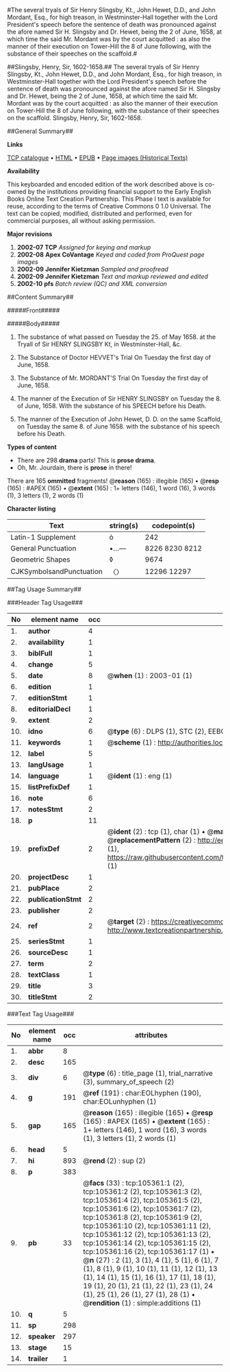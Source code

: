 #The several tryals of Sir Henry Slingsby, Kt., John Hewet, D.D., and John Mordant, Esq., for high treason, in Westminster-Hall together with the Lord President's speech before the sentence of death was pronounced against the afore named Sir H. Slingsby and Dr. Hewet, being the 2 of June, 1658, at which time the said Mr. Mordant was by the court acquitted : as also the manner of their execution on Tower-Hill the 8 of June following, with the substance of their speeches on the scaffold.#

##Slingsby, Henry, Sir, 1602-1658.##
The several tryals of Sir Henry Slingsby, Kt., John Hewet, D.D., and John Mordant, Esq., for high treason, in Westminster-Hall together with the Lord President's speech before the sentence of death was pronounced against the afore named Sir H. Slingsby and Dr. Hewet, being the 2 of June, 1658, at which time the said Mr. Mordant was by the court acquitted : as also the manner of their execution on Tower-Hill the 8 of June following, with the substance of their speeches on the scaffold.
Slingsby, Henry, Sir, 1602-1658.

##General Summary##

**Links**

[TCP catalogue](http://www.ota.ox.ac.uk/tcp/)  • 
[HTML](http://tei.it.ox.ac.uk/tcp/Texts-HTML/free/A59/A59394.html)  • 
[EPUB](http://tei.it.ox.ac.uk/tcp/Texts-EPUB/free/A59/A59394.epub) • 
[Page images (Historical Texts)](https://data.historicaltexts.jisc.ac.uk/view?pubId=eebo-16398558e&pageId=eebo-16398558e-105361-1)

**Availability**

This keyboarded and encoded edition of the
	       work described above is co-owned by the institutions
	       providing financial support to the Early English Books
	       Online Text Creation Partnership. This Phase I text is
	       available for reuse, according to the terms of Creative
	       Commons 0 1.0 Universal. The text can be copied,
	       modified, distributed and performed, even for
	       commercial purposes, all without asking permission.

**Major revisions**

1. __2002-07__ __TCP__ *Assigned for keying and markup*
1. __2002-08__ __Apex CoVantage__ *Keyed and coded from ProQuest page images*
1. __2002-09__ __Jennifer Kietzman__ *Sampled and proofread*
1. __2002-09__ __Jennifer Kietzman__ *Text and markup reviewed and edited*
1. __2002-10__ __pfs__ *Batch review (QC) and XML conversion*

##Content Summary##

#####Front#####

#####Body#####

1. The substance of what passed on Tuesday the 25. of May 1658. at the Tryall of Sir HENRY SLINGSBY Kt, in Westminster-Hall, &c.

1. The Substance of Doctor HEVVET's Trial On Tuesday the first day of June, 1658.

1. The Substance of Mr. MORDANT'S Trial On Tuesday the first day of June, 1658.

1. The manner of the Execution of Sir HENRY SLINGSBY on Tuesday the 8. of June, 1658. With the substance of his SPEECH before his Death.

1. The manner of the Execution of John Hewet, D. D. on the same Scaffold, on Tuesday the same 8. of June 1658. with the substance of his speech before his Death.

**Types of content**

  * There are 298 **drama** parts! This is **prose drama**.
  * Oh, Mr. Jourdain, there is **prose** in there!

There are 165 **ommitted** fragments! 
 @__reason__ (165) : illegible (165)  •  @__resp__ (165) : #APEX (165)  •  @__extent__ (165) : 1+ letters (146), 1 word (16), 3 words (1), 3 letters (1), 2 words (1)

**Character listing**


|Text|string(s)|codepoint(s)|
|---|---|---|
|Latin-1 Supplement|ò|242|
|General Punctuation|•…—|8226 8230 8212|
|Geometric Shapes|◊|9674|
|CJKSymbolsandPunctuation|〈〉|12296 12297|

##Tag Usage Summary##

###Header Tag Usage###

|No|element name|occ|attributes|
|---|---|---|---|
|1.|__author__|4||
|2.|__availability__|1||
|3.|__biblFull__|1||
|4.|__change__|5||
|5.|__date__|8| @__when__ (1) : 2003-01 (1)|
|6.|__edition__|1||
|7.|__editionStmt__|1||
|8.|__editorialDecl__|1||
|9.|__extent__|2||
|10.|__idno__|6| @__type__ (6) : DLPS (1), STC (2), EEBO-CITATION (1), OCLC (1), VID (1)|
|11.|__keywords__|1| @__scheme__ (1) : http://authorities.loc.gov/ (1)|
|12.|__label__|5||
|13.|__langUsage__|1||
|14.|__language__|1| @__ident__ (1) : eng (1)|
|15.|__listPrefixDef__|1||
|16.|__note__|6||
|17.|__notesStmt__|2||
|18.|__p__|11||
|19.|__prefixDef__|2| @__ident__ (2) : tcp (1), char (1)  •  @__matchPattern__ (2) : ([0-9\-]+):([0-9IVX]+) (1), (.+) (1)  •  @__replacementPattern__ (2) : http://eebo.chadwyck.com/downloadtiff?vid=$1&page=$2 (1), https://raw.githubusercontent.com/textcreationpartnership/Texts/master/tcpchars.xml#$1 (1)|
|20.|__projectDesc__|1||
|21.|__pubPlace__|2||
|22.|__publicationStmt__|2||
|23.|__publisher__|2||
|24.|__ref__|2| @__target__ (2) : https://creativecommons.org/publicdomain/zero/1.0/ (1), http://www.textcreationpartnership.org/docs/. (1)|
|25.|__seriesStmt__|1||
|26.|__sourceDesc__|1||
|27.|__term__|2||
|28.|__textClass__|1||
|29.|__title__|3||
|30.|__titleStmt__|2||


###Text Tag Usage###

|No|element name|occ|attributes|
|---|---|---|---|
|1.|__abbr__|8||
|2.|__desc__|165||
|3.|__div__|6| @__type__ (6) : title_page (1), trial_narrative (3), summary_of_speech (2)|
|4.|__g__|191| @__ref__ (191) : char:EOLhyphen (190), char:EOLunhyphen (1)|
|5.|__gap__|165| @__reason__ (165) : illegible (165)  •  @__resp__ (165) : #APEX (165)  •  @__extent__ (165) : 1+ letters (146), 1 word (16), 3 words (1), 3 letters (1), 2 words (1)|
|6.|__head__|5||
|7.|__hi__|893| @__rend__ (2) : sup (2)|
|8.|__p__|383||
|9.|__pb__|33| @__facs__ (33) : tcp:105361:1 (2), tcp:105361:2 (2), tcp:105361:3 (2), tcp:105361:4 (2), tcp:105361:5 (2), tcp:105361:6 (2), tcp:105361:7 (2), tcp:105361:8 (2), tcp:105361:9 (2), tcp:105361:10 (2), tcp:105361:11 (2), tcp:105361:12 (2), tcp:105361:13 (2), tcp:105361:14 (2), tcp:105361:15 (2), tcp:105361:16 (2), tcp:105361:17 (1)  •  @__n__ (27) : 2 (1), 3 (1), 4 (1), 5 (1), 6 (1), 7 (1), 8 (1), 9 (1), 10 (1), 11 (1), 12 (1), 13 (1), 14 (1), 15 (1), 16 (1), 17 (1), 18 (1), 19 (1), 20 (1), 21 (1), 22 (1), 23 (1), 24 (1), 25 (1), 26 (1), 27 (1), 28 (1)  •  @__rendition__ (1) : simple:additions (1)|
|10.|__q__|5||
|11.|__sp__|298||
|12.|__speaker__|297||
|13.|__stage__|15||
|14.|__trailer__|1||
